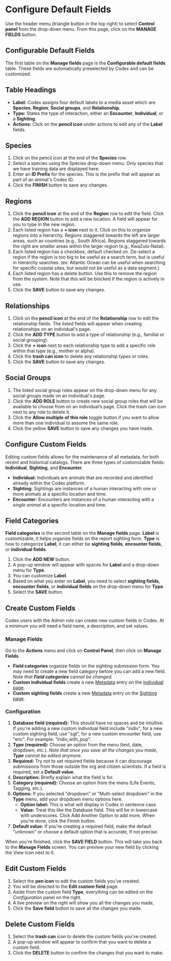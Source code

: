 # Configure Default Fields

Use the header menu (triangle button in the top right) to select **Control panel** from the drop-down menu. From this page, click on the **MANAGE FIELDS** button.

## Configurable Default Fields

The first table on the **Manage fields** page is the **Configurable default fields** table. These fields are automatically preselected by Codex and can be customized.

## Table Headings

* **Label:** Codex assigns four default labels to a media asset which are **Species**, **Region**, **Social groups**, and **Relationship**.
* **Type:** States the type of interaction, either an **Encounter**, **Individual**, or a **Sighting**.
* **Actions:** Click on the **pencil icon** under actions to edit any of the **Label** fields.

## Species

1. Click on the pencil icon at the end of the **Species** row.
2. Select a species using the Species drop-down menu. Only species that we have training data are displayed here.
3. Enter an **ID Prefix** for the species. This is the prefix that will appear as part of an animal's Codex ID.
4. Click the **FINISH** button to save any changes.

## Regions

1. Click the **pencil icon** at the end of the **Region** row to edit the field. Click the **ADD REGION** button to add a new location. A field will appear for you to type in the new region.
2. Each listed region has a **+ icon** next to it. Click on this to organize regions into a hierarchy. Regions staggered towards the left are larger areas, such as countries (e.g., South Africa). Regions staggered towards the right are smaller areas within the larger region (e.g., KwaZulu-Natal).
3. Each listed region has a checkbox, default checked on. De-select a region if the region is too big to be useful as a search term, but is useful in hierarchy searches. (ex: Atlantic Ocean can be useful when searching for specific coastal sites, but would not be useful as a data segment.)
4. Each listed region has a delete button. Use this to remove the region from the system. Note that this will be blocked if the region is actively in use.
5. Click the **SAVE** button to save any changes.

## Relationships

1. Click on the **pencil icon** at the end of the **Relationship** row to edit the relationship fields. The listed fields will appear when creating relationships on an individual's page.
2. Click the **ADD TYPE** button to add a type of relationship (e.g., familial or social grouping).
3. Click the **+** **icon** next to each relationship type to add a specific role within that type (e.g., mother or alpha).
4. Click the **trash can icon** to delete any relationship types or roles.
5. Click the **SAVE** button to save any changes.

## Social Groups

1. The listed social group roles appear on the drop-down menu for any social groups made on an individual's page.
2. Click the **ADD ROLE** button to create new social group roles that will be available to choose from on an individual’s page. Click the trash can icon next to any role to delete it.
3. Click the **Allow multiple of this role** toggle button if you want to allow more than one individual to assume the same role.
4. Click the yellow **SAVE** button to save any changes you have made.

## Configure Custom Fields

Editing custom fields allows for the maintenance of all metadata, for both recent and historical catalogs. There are three types of customizable fields: **Individual**, **Sighting**, and **Encounter**.

* **Individual:** Individuals are animals that are recorded and identified already within the Codex platform.
* **Sighting:** Sightings are instances of a human interacting with one or more animals at a specific location and time.
* **Encounter:** Encounters are instances of a human interacting with a *single animal* at a specific location and time.

## **Field Categories**

**Field categories** is the second table on the **Manage fields** page. **Label** is customizable, it helps organize fields on the report sighting form. **Type** is how to categorize **Label**, it can either be **sighting fields**, **encounter fields**, or **individual fields**.

1. Click the **ADD NEW** button.
2. A pop-up window will appear with spaces for **Label** and a drop-down menu for **Type**.
3. You can customize **Label**.
4. Based on what you enter on **Label**, you need to select **sighting fields**, **encounter fields**, or **individual fields** on the drop-down menu for **Type**.
5. Select the **SAVE** button.

## Create Custom Fields

Codex users with the Admin role can create new custom fields in Codex. At a minimum you will need a field name, a description, and set values.

### Manage Fields

Go to the **Actions** menu and click on **Control Panel**, then click on **Manage Fields**.

* **Field categories** organize fields on the sighting submission form. You may need to create a new field category before you can add a new field. *Note that **Field categories** cannot be changed.*
* **Custom individual fields** create a new [Metadata](https://docs.wildme.org/product-docs/en/codex/data/individual-page/#metadata-for-your-individual) entry on the [Individual page](https://docs.wildme.org/product-docs/en/codex/data/individual-page/).
* **Custom sighting fields** create a new [Metadata](https://docs.wildme.org/product-docs/en/codex/data/sighting-page/#metadata) entry on the [Sighting page](https://docs.wildme.org/product-docs/en/codex/data/sighting-page/).

### Configuration

1. **Database field (required):** This should have no spaces and be intuitive. If you're adding a new custom individual field include "indiv", for a new custom sighting field, use "sgt", for a new custom encounter field, use "enc". For example: “indiv\_with\_pup".
2. **Type (required):** Choose an option from the menu (text, date, dropdown, etc.). *Note that once you save all the changes you made, **Type** cannot be edited anymore.*
3. **Required:** Try not to set required fields because it can discourage submissions from those outside the org and citizen scientists. If a field is required, set a **Default value**.
4. **Description:** Briefly explain what the field is for.
5. **Category (required):** Choose an option from the menu (Life Events, Tagging, etc.).
6. **Options:** If you selected "dropdown" or "Multi-select dropdown" in the **Type** menu, add your dropdown menu options here.
    * **Option label:** This is what will display in Codex in sentence case.
    * **Value:** Treat this like the Database field. This will be in lowercase with underscores. Click Add Another Option to add more. When you're done, click the Finish button.
7. **Default value:** If you're creating a required field, make the default "unknown" or choose a default option that is accurate, if not precise.

When you're finished, click the **SAVE FIELD** button. This will take you back to the **Manage Fields** screen. You can preview your new field by clicking the View icon next to it.

## Edit Custom Fields

1. Select the **pen icon** to edit the custom fields you’ve created.
2. You will be directed to the **Edit custom field** page.
3. Aside from the custom field **Type**, everything can be edited on the *Configuration* panel on the right.
4. A live preview on the right will show you all the changes you made,
5. Click the **Save field** button to save all the changes you made.

## Delete Custom Fields

1. Select the **trash can** icon to delete the custom fields you’ve created.
2. A pop-up window will appear to confirm that you want to delete a custom field.
3. Click the **DELETE** button to confirm the changes that you want to make.